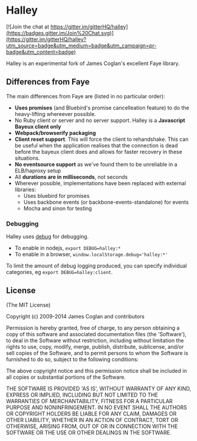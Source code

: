 # Halley

[![Join the chat at https://gitter.im/gitterHQ/halley](https://badges.gitter.im/Join%20Chat.svg)](https://gitter.im/gitterHQ/halley?utm_source=badge&utm_medium=badge&utm_campaign=pr-badge&utm_content=badge)

Halley is an experimental fork of James Coglan's excellent Faye library.

## Differences from Faye

The main differences from Faye are (listed in no particular order):
* **Uses promises** (and Bluebird's promise cancelleation feature) to do the heavy-lifting whereever possible.
* No Ruby client or server and no server support. Halley is a **Javascript Bayeux client only**
* **Webpack/browserify packaging**
* **Client reset support**. This will force the client to rehandshake. This can be useful when the application realises that the connection is dead before the bayeux client does and allows for faster recovery in these situations.
* **No eventsource support** as we've found them to be unreliable in a ELB/haproxy setup
* All **durations are in milliseconds**, not seconds
* Wherever possible, implementations have been replaced with external libraries:
  * Uses bluebird for promises
  * Uses backbone events (or backbone-events-standalone) for events
  * Mocha and sinon for testing

### Debugging

Halley uses [debug](https://github.com/visionmedia/debug) for debugging. 

  * To enable in nodejs, `export DEBUG=halley:*`
  * To enable in a browser, `window.localStorage.debug='halley:*'`

To limit the amount of debug logging produced, you can specify individual categories, eg `export DEBUG=halley:client`.

## License

(The MIT License)

Copyright (c) 2009-2014 James Coglan and contributors

Permission is hereby granted, free of charge, to any person obtaining a copy of
this software and associated documentation files (the 'Software'), to deal in
the Software without restriction, including without limitation the rights to
use, copy, modify, merge, publish, distribute, sublicense, and/or sell copies
of the Software, and to permit persons to whom the Software is furnished to do
so, subject to the following conditions:

The above copyright notice and this permission notice shall be included in all
copies or substantial portions of the Software.

THE SOFTWARE IS PROVIDED 'AS IS', WITHOUT WARRANTY OF ANY KIND, EXPRESS OR
IMPLIED, INCLUDING BUT NOT LIMITED TO THE WARRANTIES OF MERCHANTABILITY,
FITNESS FOR A PARTICULAR PURPOSE AND NONINFRINGEMENT. IN NO EVENT SHALL THE
AUTHORS OR COPYRIGHT HOLDERS BE LIABLE FOR ANY CLAIM, DAMAGES OR OTHER
LIABILITY, WHETHER IN AN ACTION OF CONTRACT, TORT OR OTHERWISE, ARISING FROM,
OUT OF OR IN CONNECTION WITH THE SOFTWARE OR THE USE OR OTHER DEALINGS IN THE
SOFTWARE.
